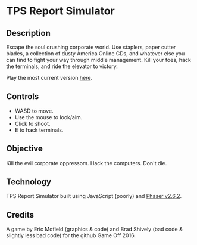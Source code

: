 # TPS Report Simulator

## Description

Escape the soul crushing corporate world. Use staplers, paper cutter blades, a collection of dusty America Online CDs, and whatever else you can find to fight your way through middle management. Kill your foes, hack the terminals, and ride the elevator to victory.

Play the most current version [here](http://ericandbradgame.herokuapp.com).

## Controls

- WASD to move.
- Use the mouse to look/aim.
- Click to shoot.
- E to hack terminals.

## Objective

Kill the evil corporate oppressors. Hack the computers. Don't die.

## Technology

TPS Report Simulator built using JavaScript (poorly) and [Phaser v2.6.2](http://www.phaser.io).

## Credits

A game by Eric Mofield (graphics & code) and Brad Shively (bad code & slightly less bad code) for the github Game Off 2016.